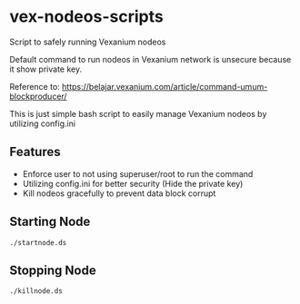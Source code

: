 # vex-nodeos-scripts
Script to safely running Vexanium nodeos

Default command to run nodeos in Vexanium network is unsecure because it show private key.

Reference to: https://belajar.vexanium.com/article/command-umum-blockproducer/


This is just simple bash script to easily manage Vexanium nodeos by utilizing config.ini

## Features

- Enforce user to not using superuser/root to run the command
- Utilizing config.ini for better security (Hide the private key)
- Kill nodeos gracefully to prevent data block corrupt

## Starting Node 

    ./startnode.ds 


## Stopping Node

    ./killnode.ds
